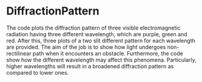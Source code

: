 # DiffractionPattern
The code plots the diffraction pattern of three visible electromagnetic radiation having three different wavelength, which are purple, green and red.
After this, three plots of a two slit different pattern for each wavelength are provided. The aim of the job is to show how light undergoes non-rectilinear path when it encounters an obstacle. Furthermore, the code show how the different wavelength may affect this phenomena. 
Particularly, higher wavelengths will result in a broadened diffraction pattern as compared to lower ones.
